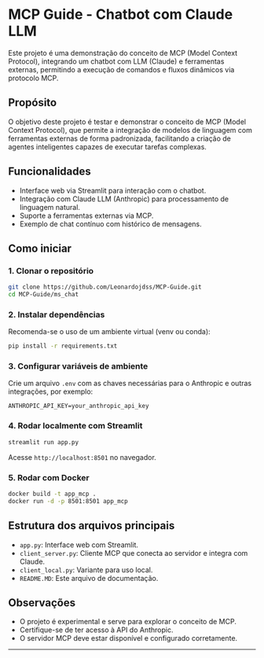 # MCP Guide - Chatbot com Claude LLM

Este projeto é uma demonstração do conceito de MCP (Model Context Protocol), integrando um chatbot com LLM (Claude) e ferramentas externas, permitindo a execução de comandos e fluxos dinâmicos via protocolo MCP.

## Propósito

O objetivo deste projeto é testar e demonstrar o conceito de MCP (Model Context Protocol), que permite a integração de modelos de linguagem com ferramentas externas de forma padronizada, facilitando a criação de agentes inteligentes capazes de executar tarefas complexas.

## Funcionalidades

- Interface web via Streamlit para interação com o chatbot.
- Integração com Claude LLM (Anthropic) para processamento de linguagem natural.
- Suporte a ferramentas externas via MCP.
- Exemplo de chat contínuo com histórico de mensagens.

## Como iniciar

### 1. Clonar o repositório

```bash
git clone https://github.com/Leonardojdss/MCP-Guide.git
cd MCP-Guide/ms_chat
```

### 2. Instalar dependências

Recomenda-se o uso de um ambiente virtual (venv ou conda):

```bash
pip install -r requirements.txt
```

### 3. Configurar variáveis de ambiente

Crie um arquivo `.env` com as chaves necessárias para o Anthropic e outras integrações, por exemplo:

```
ANTHROPIC_API_KEY=your_anthropic_api_key
```

### 4. Rodar localmente com Streamlit

```bash
streamlit run app.py
```

Acesse `http://localhost:8501` no navegador.

### 5. Rodar com Docker

```bash
docker build -t app_mcp .
docker run -d -p 8501:8501 app_mcp
```

## Estrutura dos arquivos principais

- `app.py`: Interface web com Streamlit.
- `client_server.py`: Cliente MCP que conecta ao servidor e integra com Claude.
- `client_local.py`: Variante para uso local.
- `README.MD`: Este arquivo de documentação.

## Observações

- O projeto é experimental e serve para explorar o conceito de MCP.
- Certifique-se de ter acesso à API do Anthropic.
- O servidor MCP deve estar disponível e configurado corretamente.

---